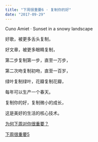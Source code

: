 ```yaml
---
title: "下周很重要6 · 复制你的好"
date: "2017-09-29"
---
```


Cuno Amiet · Sunset in a snowy landscape

好歌，被更多舌头复制，  

好文章，被更多眼睛复制，

第二步复制第一步，直至一万步，

第二次吻复制初吻，直至一百岁，

绿叶复制绿叶，花瓣复制花瓣，

每年可以生产一个春天。

复制你的好，复制微小的成长，

这是美好的生活的核心技术。

[为何下周对你很重要？](http://mp.weixin.qq.com/s?__biz=MjM5NDU0Mjk2MQ==&mid=2651623372&idx=1&sn=0a27ce920b04dc61f7bc27535cc59c02&chksm=bd7e0bd28a0982c4659ee1bec241d50bcdbb6403dba56ad79902a1b00fc1b160e7acd02584f2&scene=21#wechat_redirect)  

[下周很重要5](http://mp.weixin.qq.com/s?__biz=MjM5NDU0Mjk2MQ==&mid=2651623533&idx=1&sn=9e2c619bb039b8a77e5db09b85d4e82d&chksm=bd7e14738a099d65d02cd6ccd84ea894eb3f69a24556858461a60d6c7d96e7f4e26a2ce9e565&scene=21#wechat_redirect)
